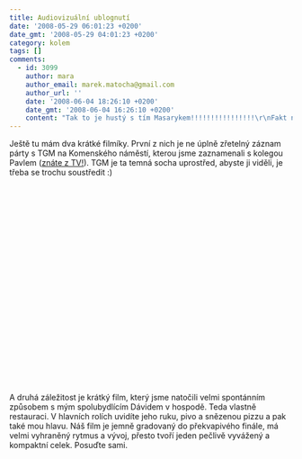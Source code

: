 ```yaml
---
title: Audiovizuální ublognutí
date: '2008-05-29 06:01:23 +0200'
date_gmt: '2008-05-29 04:01:23 +0200'
category: kolem
tags: []
comments:
  - id: 3099
    author: mara
    author_email: marek.matocha@gmail.com
    author_url: ''
    date: '2008-06-04 18:26:10 +0200'
    date_gmt: '2008-06-04 16:26:10 +0200'
    content: "Tak to je hustý s tím Masarykem!!!!!!!!!!!!!!!!\r\nFakt nářez!!!!!!!!!!!!!!!!!!!!!!!!!!!!!!!!!!!!!!!!!!!!!!!\r\nHodně super a líbí se mi to!!!!!!!!!!!!!!!!!!!!!!!\r\n\r\nJen tak dál Jeane  :)"
---
```

<p>Ještě tu mám dva krátké filmíky. První z nich je ne úplně zřetelný záznam párty s TGM na Komenského náměstí, kterou jsme zaznamenali s kolegou Pavlem (<a href="https://fsspodcast.cz">znáte z TV!</a>). TGM je ta temná socha uprostřed, abyste ji viděli, je třeba se trochu soustředit :)</p>
<p><object width="425" height="355"><param name="movie" value="https://www.youtube.com/v/1yd2PMqC-7w&hl=en"></param><param name="wmode" value="transparent"></param><embed src="https://www.youtube.com/v/1yd2PMqC-7w&hl=en" type="application/x-shockwave-flash" wmode="transparent" width="425" height="355"></embed></object></p>
<p>A druhá záležitost je krátký film, který jsme natočili velmi spontánním způsobem s mým spolubydlícím Dávidem v hospodě. Teda vlastně restauraci. V hlavních rolích uvidíte jeho ruku, pivo a snězenou pizzu a pak také mou hlavu. Náš film je jemně gradovaný do překvapivého finále, má velmi vyhraněný rytmus a vývoj, přesto tvoří jeden pečlivě vyvážený a kompaktní celek. Posuďte sami.</p>
<p><object width="425" height="355"><param name="movie" value="https://www.youtube.com/v/zlg4Jr3dsJY&hl=en"></param><param name="wmode" value="transparent"></param><embed src="https://www.youtube.com/v/zlg4Jr3dsJY&hl=en" type="application/x-shockwave-flash" wmode="transparent" width="425" height="355"></embed></object></p>
